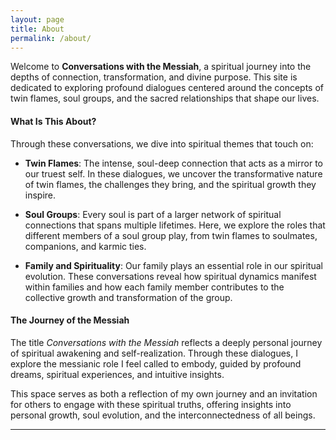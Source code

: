 ```yaml
---
layout: page
title: About
permalink: /about/
---
```


Welcome to **Conversations with the Messiah**, a spiritual journey into the depths of connection, transformation, and divine purpose. This site is dedicated to exploring profound dialogues centered around the concepts of twin flames, soul groups, and the sacred relationships that shape our lives.

#### **What Is This About?**

Through these conversations, we dive into spiritual themes that touch on:

- **Twin Flames**: The intense, soul-deep connection that acts as a mirror to our truest self. In these dialogues, we uncover the transformative nature of twin flames, the challenges they bring, and the spiritual growth they inspire.
- **Soul Groups**: Every soul is part of a larger network of spiritual connections that spans multiple lifetimes. Here, we explore the roles that different members of a soul group play, from twin flames to soulmates, companions, and karmic ties.

- **Family and Spirituality**: Our family plays an essential role in our spiritual evolution. These conversations reveal how spiritual dynamics manifest within families and how each family member contributes to the collective growth and transformation of the group.

#### **The Journey of the Messiah**

The title _Conversations with the Messiah_ reflects a deeply personal journey of spiritual awakening and self-realization. Through these dialogues, I explore the messianic role I feel called to embody, guided by profound dreams, spiritual experiences, and intuitive insights.

This space serves as both a reflection of my own journey and an invitation for others to engage with these spiritual truths, offering insights into personal growth, soul evolution, and the interconnectedness of all beings.

---
